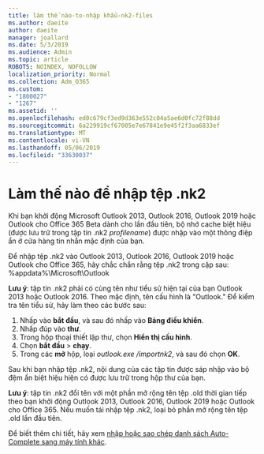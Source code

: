 ```yaml
---
title: làm thế nào-to-nhập khẩu-nk2-files
ms.author: daeite
author: daeite
manager: joallard
ms.date: 5/3/2019
ms.audience: Admin
ms.topic: article
ROBOTS: NOINDEX, NOFOLLOW
localization_priority: Normal
ms.collection: Adm_O365
ms.custom:
- "1800027"
- "1267"
ms.assetid: ''
ms.openlocfilehash: ed0c679cf3ed9d363e552c04a5ae6d0fc72f88dd
ms.sourcegitcommit: 6a229919cf67005e7e67841e9e45f2f3aa6833ef
ms.translationtype: MT
ms.contentlocale: vi-VN
ms.lasthandoff: 05/06/2019
ms.locfileid: "33630037"
---
```

# <a name="how-to-import-nk2-files"></a>Làm thế nào để nhập tệp .nk2 

Khi bạn khởi động Microsoft Outlook 2013, Outlook 2016, Outlook 2019 hoặc Outlook cho Office 365 Beta dành cho lần đầu tiên, bộ nhớ cache biệt hiệu (được lưu trữ trong tập tin .nk2 *profilename*) được nhập vào một thông điệp ẩn ở cửa hàng tin nhắn mặc định của bạn.

Để nhập tệp .nk2 vào Outlook 2013, Outlook 2016, Outlook 2019 hoặc Outlook cho Office 365, hãy chắc chắn rằng tệp .nk2 trong cặp sau: %appdata%\Microsoft\Outlook

**Lưu ý**: tập tin .nk2 phải có cùng tên như tiểu sử hiện tại của bạn Outlook 2013 hoặc Outlook 2016. Theo mặc định, tên cấu hình là "Outlook." Để kiểm tra tên tiểu sử, hãy làm theo các bước sau: 
1. Nhấp vào **bắt đầu**, và sau đó nhấp vào **Bảng điều khiển**.
2. Nhấp đúp vào **thư**.
3. Trong hộp thoại thiết lập thư, chọn **Hiển thị cấu hình**.
4. Chọn **bắt đầu** > **chạy**.
5. Trong các **mở** hộp, loại *outlook.exe /importnk2*, và sau đó chọn **OK**. 

Sau khi bạn nhập tệp .nk2, nội dung của các tập tin được sáp nhập vào bộ đệm ẩn biệt hiệu hiện có được lưu trữ trong hộp thư của bạn.

**Lưu ý**: tập tin .nk2 đổi tên với một phần mở rộng tên tệp .old thời gian tiếp theo bạn khởi động Outlook 2013, Outlook 2016, Outlook 2019 hoặc Outlook cho Office 365. Nếu muốn tái nhập tệp .nk2, loại bỏ phần mở rộng tên tệp .old lần đầu tiên.

Để biết thêm chi tiết, hãy xem [nhập hoặc sao chép danh sách Auto-Complete sang máy tính khác](https://support.microsoft.com/en-us/help/2806550/how-to-import-nk2-files-into-outlook%).